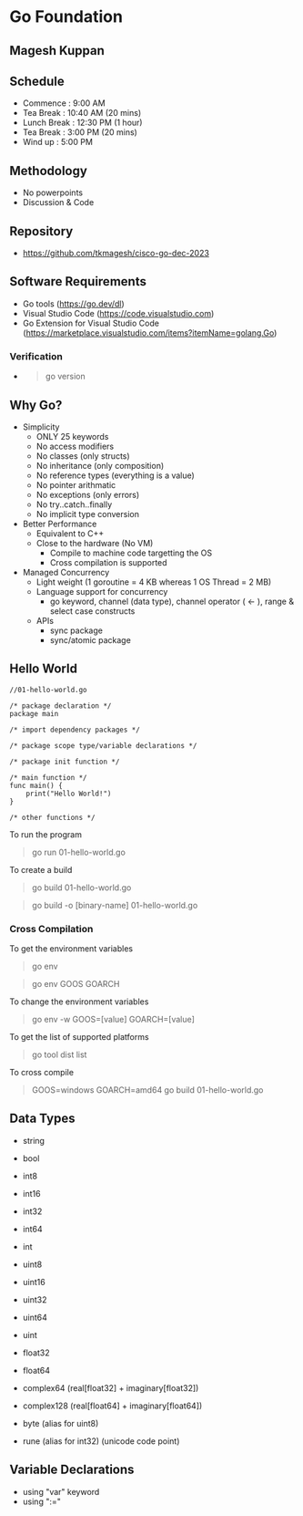 # Go Foundation

## Magesh Kuppan

## Schedule
- Commence      : 9:00 AM
- Tea Break     : 10:40 AM (20 mins)
- Lunch Break   : 12:30 PM (1 hour)
- Tea Break     : 3:00 PM (20 mins)
- Wind up       : 5:00 PM

## Methodology
- No powerpoints
- Discussion & Code

## Repository
- https://github.com/tkmagesh/cisco-go-dec-2023

## Software Requirements
- Go tools (https://go.dev/dl)
- Visual Studio Code (https://code.visualstudio.com)
- Go Extension for Visual Studio Code (https://marketplace.visualstudio.com/items?itemName=golang.Go)
### Verification
- >go version

## Why Go?
- Simplicity
    - ONLY 25 keywords
    - No access modifiers
    - No classes (only structs)
    - No inheritance (only composition)
    - No reference types (everything is a value)
    - No pointer arithmatic
    - No exceptions (only errors)
    - No try..catch..finally
    - No implicit type conversion
- Better Performance
    - Equivalent to C++
    - Close to the hardware (No VM)
        - Compile to machine code targetting the OS
        - Cross compilation is supported 
- Managed Concurrency
    - Light weight (1 goroutine = 4 KB whereas 1 OS Thread = 2 MB)
    - Language support for concurrency
        - go keyword, channel (data type), channel operator ( <- ), range & select case constructs
    - APIs 
        - sync package
        - sync/atomic package

## Hello World

```
//01-hello-world.go

/* package declaration */
package main

/* import dependency packages */

/* package scope type/variable declarations */

/* package init function */

/* main function */
func main() {
	print("Hello World!")
}

/* other functions */
```
To run the program
> go run 01-hello-world.go

To create a build
> go build 01-hello-world.go

> go build -o [binary-name] 01-hello-world.go

### Cross Compilation
To get the environment variables
> go env

> go env GOOS GOARCH

To change the environment variables
> go env -w GOOS=[value] GOARCH=[value]

To get the list of supported platforms
> go tool dist list

To cross compile
> GOOS=windows GOARCH=amd64 go build 01-hello-world.go

## Data Types
- string
- bool

- int8
- int16
- int32
- int64
- int

- uint8
- uint16
- uint32
- uint64
- uint

- float32
- float64

- complex64 (real[float32] + imaginary[float32])
- complex128 (real[float64] + imaginary[float64])

- byte (alias for uint8)
- rune (alias for int32) (unicode code point)

## Variable Declarations
- using "var" keyword
- using ":="
